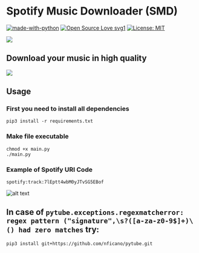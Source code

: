 # Spotify Music Downloader (SMD) 
[![made-with-python](https://img.shields.io/badge/Made%20with-Python-1f425f.svg)](https://www.python.org/) [![Open Source Love svg1](https://badges.frapsoft.com/os/v1/open-source.svg?v=103)](https://github.com/ellerbrock/open-source-badges/) [![License: MIT](https://img.shields.io/badge/License-MIT-yellow.svg)](https://opensource.org/licenses/MIT)

<img align="center" src="https://i.ibb.co/Gd9tLMm/test.png">

## **Download your music in high quality**

<img align="center" src="https://i.ibb.co/BwgvL5R/result.png">

## Usage

### First you need to install all dependencies
```
pip3 install -r requirements.txt
```

### Make file executable
```
chmod +x main.py
./main.py
```

### Example of Spotify URI Code
```
spotify:track:7lEptt4wbM0yJTvSG5EBof
```
![alt text](https://i.ibb.co/Z8ZcV20/Deepin-Screenshot-select-area-20190202004700.png "Spotify URI Code")


## **In case of `pytube.exceptions.regexmatcherror: regex pattern ("signature",\s?([a-za-z0-9$]+)\() had zero matches` try:**

```
pip3 install git+https://github.com/nficano/pytube.git
```
